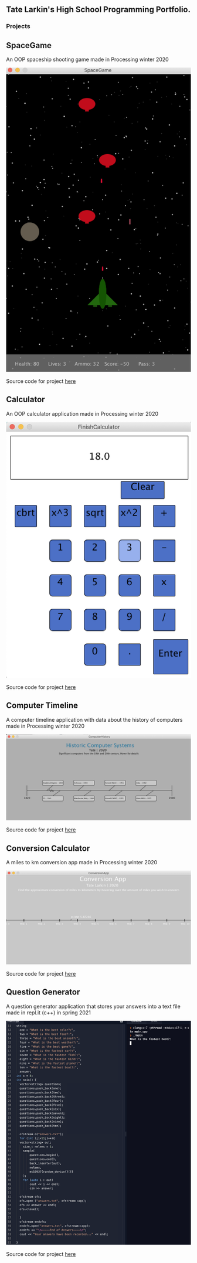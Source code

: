 ## Tate Larkin's High School Programming Portfolio.

### Projects

## SpaceGame
An OOP spaceship shooting game made in Processing winter 2020

![SpaceGame](https://github.com/tate8/hsprogramming/blob/gh-pages/images/space_game_sc.png?raw=true)


Source code for project [here](https://github.com/tate8/hsprogramming/tree/gh-pages/src/SpaceGame)



## Calculator
An OOP calculator application made in Processing winter 2020

![Calculator](https://github.com/tate8/hsprogramming/blob/gh-pages/images/calculator_sc.png?raw=true)


Source code for project [here](https://github.com/tate8/hsprogramming/tree/gh-pages/src/Calculator)



## Computer Timeline
A computer timeline application with data about the history of computers made in Processing winter 2020

![Timeline](https://github.com/tate8/hsprogramming/blob/gh-pages/images/computer_timeline_sc.png?raw=true)


Source code for project [here](https://github.com/tate8/hsprogramming/tree/gh-pages/src/ComputerHistory)




## Conversion Calculator
A miles to km conversion app made in Processing winter 2020

![Conversion](https://github.com/tate8/hsprogramming/blob/gh-pages/images/conversion_app_sc.png?raw=true)


Source code for project [here](https://github.com/tate8/hsprogramming/tree/gh-pages/src/ConversionCalculator)




## Question Generator
A question generator application that stores your answers into a text file made in repl.it (c++) in spring 2021

![File](https://github.com/tate8/hsprogramming/blob/gh-pages/images/file_practice_sc.png?raw=true)


Source code for project [here](https://github.com/tate8/hsprogramming/tree/gh-pages/src/QuestionGenerator)

